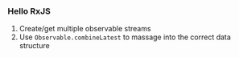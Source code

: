 ### Hello RxJS
1. Create/get multiple observable streams
2. Use `Observable.combineLatest` to massage into the correct data structure